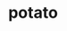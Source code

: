 ---
layout: smileys&emotion
title: potato
emoji: potato
permalink: 🥔.html
image: assets/img/3moji/potato.png
---